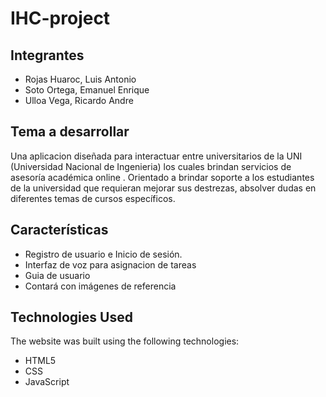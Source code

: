 # IHC-project

## Integrantes
- Rojas Huaroc, Luis Antonio
- Soto Ortega, Emanuel Enrique
- Ulloa Vega, Ricardo Andre


## Tema a desarrollar 
Una aplicacion diseñada para interactuar entre universitarios de la UNI (Universidad Nacional de Ingenieria) los cuales brindan servicios de asesoría académica online .
Orientado a brindar soporte a los estudiantes de la universidad que requieran mejorar sus destrezas, absolver dudas en diferentes temas de cursos específicos. 

## Características
- Registro de usuario e Inicio de sesión.
- Interfaz de voz para asignacion de tareas
- Guia de usuario
- Contará con imágenes de referencia 

## Technologies Used

The website was built using the following technologies:

- HTML5
- CSS
- JavaScript

